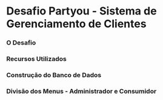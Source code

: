 # Desafio Partyou - Sistema de Gerenciamento de Clientes 

### O Desafio 
### Recursos Utilizados 
### Construção do Banco de Dados 
### Divisão dos Menus - Administrador e Consumidor 

